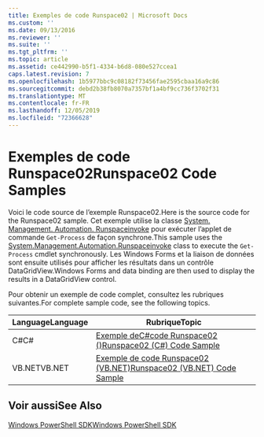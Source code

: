 ```yaml
---
title: Exemples de code Runspace02 | Microsoft Docs
ms.custom: ''
ms.date: 09/13/2016
ms.reviewer: ''
ms.suite: ''
ms.tgt_pltfrm: ''
ms.topic: article
ms.assetid: ce442990-b5f1-4334-b6d8-080e527ccea1
caps.latest.revision: 7
ms.openlocfilehash: 1b5977bbc9c08182f73456fae2595cbaa16a9c86
ms.sourcegitcommit: debd2b38fb8070a7357bf1a4bf9cc736f3702f31
ms.translationtype: MT
ms.contentlocale: fr-FR
ms.lasthandoff: 12/05/2019
ms.locfileid: "72366628"
---
```

# <a name="runspace02-code-samples"></a><span data-ttu-id="c83f0-102">Exemples de code Runspace02</span><span class="sxs-lookup"><span data-stu-id="c83f0-102">Runspace02 Code Samples</span></span>

<span data-ttu-id="c83f0-103">Voici le code source de l’exemple Runspace02.</span><span class="sxs-lookup"><span data-stu-id="c83f0-103">Here is the source code for the Runspace02 sample.</span></span> <span data-ttu-id="c83f0-104">Cet exemple utilise la classe [System. Management. Automation. Runspaceinvoke](/dotnet/api/System.Management.Automation.RunspaceInvoke) pour exécuter l’applet de commande `Get-Process` de façon synchrone.</span><span class="sxs-lookup"><span data-stu-id="c83f0-104">This sample uses the [System.Management.Automation.Runspaceinvoke](/dotnet/api/System.Management.Automation.RunspaceInvoke) class to execute the `Get-Process` cmdlet synchronously.</span></span> <span data-ttu-id="c83f0-105">Les Windows Forms et la liaison de données sont ensuite utilisés pour afficher les résultats dans un contrôle DataGridView.</span><span class="sxs-lookup"><span data-stu-id="c83f0-105">Windows Forms and data binding are then used to display the results in a DataGridView control.</span></span>

<span data-ttu-id="c83f0-106">Pour obtenir un exemple de code complet, consultez les rubriques suivantes.</span><span class="sxs-lookup"><span data-stu-id="c83f0-106">For complete sample code, see the following topics.</span></span>

|<span data-ttu-id="c83f0-107">Language</span><span class="sxs-lookup"><span data-stu-id="c83f0-107">Language</span></span>|<span data-ttu-id="c83f0-108">Rubrique</span><span class="sxs-lookup"><span data-stu-id="c83f0-108">Topic</span></span>|
|--------------|-----------|
|<span data-ttu-id="c83f0-109">C#</span><span class="sxs-lookup"><span data-stu-id="c83f0-109">C#</span></span>|[<span data-ttu-id="c83f0-110">Exemple deC#code Runspace02 ()</span><span class="sxs-lookup"><span data-stu-id="c83f0-110">Runspace02 (C#) Code Sample</span></span>](./runspace02-csharp-code-sample.md)|
|<span data-ttu-id="c83f0-111">VB.NET</span><span class="sxs-lookup"><span data-stu-id="c83f0-111">VB.NET</span></span>|[<span data-ttu-id="c83f0-112">Exemple de code Runspace02 (VB.NET)</span><span class="sxs-lookup"><span data-stu-id="c83f0-112">Runspace02 (VB.NET) Code Sample</span></span>](./runspace02-vb-net-code-sample.md)|

## <a name="see-also"></a><span data-ttu-id="c83f0-113">Voir aussi</span><span class="sxs-lookup"><span data-stu-id="c83f0-113">See Also</span></span>

[<span data-ttu-id="c83f0-114">Windows PowerShell SDK</span><span class="sxs-lookup"><span data-stu-id="c83f0-114">Windows PowerShell SDK</span></span>](../windows-powershell-reference.md)